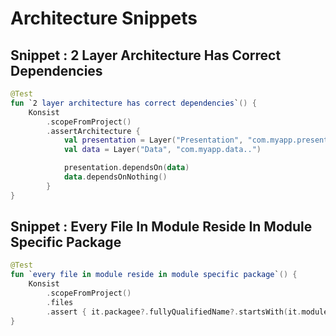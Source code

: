 # Architecture Snippets
## Snippet : 2 Layer Architecture Has Correct Dependencies

```kotlin
@Test
fun `2 layer architecture has correct dependencies`() {
    Konsist
        .scopeFromProject()
        .assertArchitecture {
            val presentation = Layer("Presentation", "com.myapp.presentation..")
            val data = Layer("Data", "com.myapp.data..")

            presentation.dependsOn(data)
            data.dependsOnNothing()
        }
}
```

## Snippet : Every File In Module Reside In Module Specific Package

```kotlin
@Test
fun `every file in module reside in module specific package`() {
    Konsist
        .scopeFromProject()
        .files
        .assert { it.packagee?.fullyQualifiedName?.startsWith(it.moduleName) }
}
```


